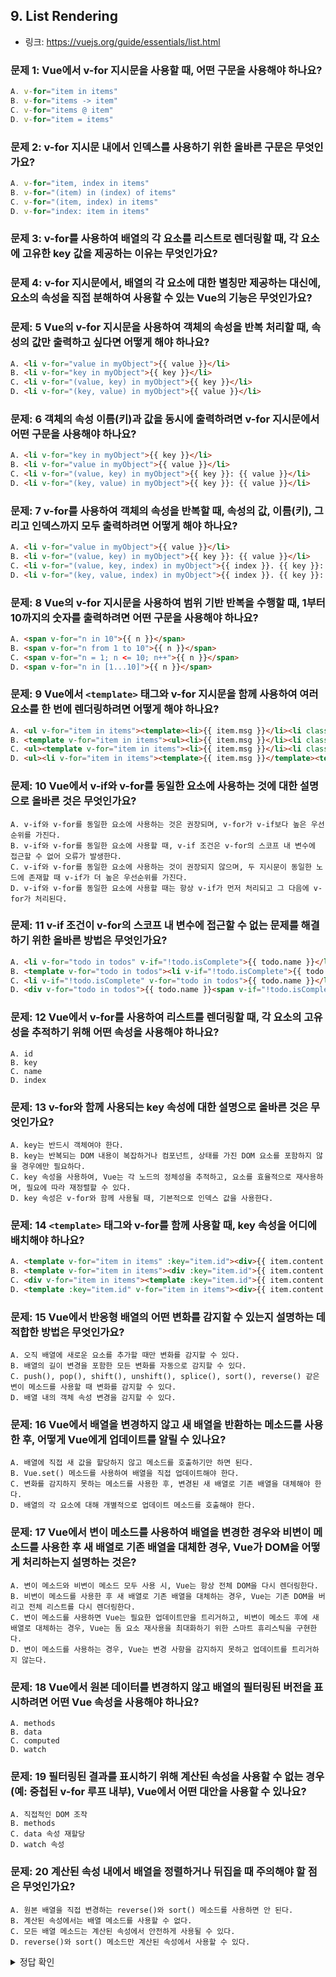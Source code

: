 ## 9. List Rendering
* 링크: https://vuejs.org/guide/essentials/list.html

### 문제 1: Vue에서 v-for 지시문을 사용할 때, 어떤 구문을 사용해야 하나요?
```js
A. v-for="item in items"
B. v-for="items -> item"
C. v-for="items @ item"
D. v-for="item = items"
```

### 문제 2: v-for 지시문 내에서 인덱스를 사용하기 위한 올바른 구문은 무엇인가요?
```js
A. v-for="item, index in items"
B. v-for="(item) in (index) of items"
C. v-for="(item, index) in items"
D. v-for="index: item in items"
```

### 문제 3: v-for를 사용하여 배열의 각 요소를 리스트로 렌더링할 때, 각 요소에 고유한 key 값을 제공하는 이유는 무엇인가요?

### 문제 4: v-for 지시문에서, 배열의 각 요소에 대한 별칭만 제공하는 대신에, 요소의 속성을 직접 분해하여 사용할 수 있는 Vue의 기능은 무엇인가요?

### 문제: 5 Vue의 v-for 지시문을 사용하여 객체의 속성을 반복 처리할 때, 속성의 값만 출력하고 싶다면 어떻게 해야 하나요?
```html
A. <li v-for="value in myObject">{{ value }}</li>
B. <li v-for="key in myObject">{{ key }}</li>
C. <li v-for="(value, key) in myObject">{{ key }}</li>
D. <li v-for="(key, value) in myObject">{{ value }}</li>
```

### 문제: 6 객체의 속성 이름(키)과 값을 동시에 출력하려면 v-for 지시문에서 어떤 구문을 사용해야 하나요?
```html
A. <li v-for="key in myObject">{{ key }}</li>
B. <li v-for="value in myObject">{{ value }}</li>
C. <li v-for="(value, key) in myObject">{{ key }}: {{ value }}</li>
D. <li v-for="(key, value) in myObject">{{ key }}: {{ value }}</li>
```

### 문제: 7 v-for를 사용하여 객체의 속성을 반복할 때, 속성의 값, 이름(키), 그리고 인덱스까지 모두 출력하려면 어떻게 해야 하나요?
```html
A. <li v-for="value in myObject">{{ value }}</li>
B. <li v-for="(value, key) in myObject">{{ key }}: {{ value }}</li>
C. <li v-for="(value, key, index) in myObject">{{ index }}. {{ key }}: {{ value }}</li>
D. <li v-for="(key, value, index) in myObject">{{ index }}. {{ key }}: {{ value }}</li>
```

### 문제: 8 Vue의 v-for 지시문을 사용하여 범위 기반 반복을 수행할 때, 1부터 10까지의 숫자를 출력하려면 어떤 구문을 사용해야 하나요?
```html
A. <span v-for="n in 10">{{ n }}</span>
B. <span v-for="n from 1 to 10">{{ n }}</span>
C. <span v-for="n = 1; n <= 10; n++">{{ n }}</span>
D. <span v-for="n in [1...10]">{{ n }}</span>
```

### 문제: 9 Vue에서 `<template>` 태그와 v-for 지시문을 함께 사용하여 여러 요소를 한 번에 렌더링하려면 어떻게 해야 하나요?
```html
A. <ul v-for="item in items"><template><li>{{ item.msg }}</li><li class="divider" role="presentation"></li></template></ul>
B. <template v-for="item in items"><ul><li>{{ item.msg }}</li><li class="divider" role="presentation"></li></ul></template>
C. <ul><template v-for="item in items"><li>{{ item.msg }}</li><li class="divider" role="presentation"></li></template></ul>
D. <ul><li v-for="item in items"><template>{{ item.msg }}</template><template class="divider" role="presentation"></template></li></ul>
```

### 문제: 10 Vue에서 v-if와 v-for를 동일한 요소에 사용하는 것에 대한 설명으로 올바른 것은 무엇인가요?
```
A. v-if와 v-for를 동일한 요소에 사용하는 것은 권장되며, v-for가 v-if보다 높은 우선순위를 가진다.
B. v-if와 v-for를 동일한 요소에 사용할 때, v-if 조건은 v-for의 스코프 내 변수에 접근할 수 없어 오류가 발생한다.
C. v-if와 v-for를 동일한 요소에 사용하는 것이 권장되지 않으며, 두 지시문이 동일한 노드에 존재할 때 v-if가 더 높은 우선순위를 가진다.
D. v-if와 v-for를 동일한 요소에 사용할 때는 항상 v-if가 먼저 처리되고 그 다음에 v-for가 처리된다.
```

### 문제: 11 v-if 조건이 v-for의 스코프 내 변수에 접근할 수 없는 문제를 해결하기 위한 올바른 방법은 무엇인가요?
```html
A. <li v-for="todo in todos" v-if="!todo.isComplete">{{ todo.name }}</li>
B. <template v-for="todo in todos"><li v-if="!todo.isComplete">{{ todo.name }}</li></template>
C. <li v-if="!todo.isComplete" v-for="todo in todos">{{ todo.name }}</li>
D. <div v-for="todo in todos">{{ todo.name }}<span v-if="!todo.isComplete"></span></div>
```

### 문제: 12 Vue에서 v-for를 사용하여 리스트를 렌더링할 때, 각 요소의 고유성을 추적하기 위해 어떤 속성을 사용해야 하나요?
```
A. id
B. key
C. name
D. index
```

### 문제: 13 v-for와 함께 사용되는 key 속성에 대한 설명으로 올바른 것은 무엇인가요?
```
A. key는 반드시 객체여야 한다.
B. key는 반복되는 DOM 내용이 복잡하거나 컴포넌트, 상태를 가진 DOM 요소를 포함하지 않을 경우에만 필요하다.
C. key 속성을 사용하여, Vue는 각 노드의 정체성을 추적하고, 요소를 효율적으로 재사용하며, 필요에 따라 재정렬할 수 있다.
D. key 속성은 v-for와 함께 사용될 때, 기본적으로 인덱스 값을 사용한다.
```

### 문제: 14 `<template>` 태그와 v-for를 함께 사용할 때, key 속성을 어디에 배치해야 하나요?
```html
A. <template v-for="item in items" :key="item.id"><div>{{ item.content }}</div></template>
B. <template v-for="item in items"><div :key="item.id">{{ item.content }}</div></template>
C. <div v-for="item in items"><template :key="item.id">{{ item.content }}</template></div>
D. <template :key="item.id" v-for="item in items"><div>{{ item.content }}</div></template>
```

### 문제: 15 Vue에서 반응형 배열의 어떤 변화를 감지할 수 있는지 설명하는 데 적합한 방법은 무엇인가요?
```
A. 오직 배열에 새로운 요소를 추가할 때만 변화를 감지할 수 있다.
B. 배열의 길이 변경을 포함한 모든 변화를 자동으로 감지할 수 있다.
C. push(), pop(), shift(), unshift(), splice(), sort(), reverse() 같은 변이 메소드를 사용할 때 변화를 감지할 수 있다.
D. 배열 내의 객체 속성 변경을 감지할 수 있다.
```

### 문제: 16 Vue에서 배열을 변경하지 않고 새 배열을 반환하는 메소드를 사용한 후, 어떻게 Vue에게 업데이트를 알릴 수 있나요?
```
A. 배열에 직접 새 값을 할당하지 않고 메소드를 호출하기만 하면 된다.
B. Vue.set() 메소드를 사용하여 배열을 직접 업데이트해야 한다.
C. 변화를 감지하지 못하는 메소드를 사용한 후, 변경된 새 배열로 기존 배열을 대체해야 한다.
D. 배열의 각 요소에 대해 개별적으로 업데이트 메소드를 호출해야 한다.
```

### 문제: 17 Vue에서 변이 메소드를 사용하여 배열을 변경한 경우와 비변이 메소드를 사용한 후 새 배열로 기존 배열을 대체한 경우, Vue가 DOM을 어떻게 처리하는지 설명하는 것은?
```
A. 변이 메소드와 비변이 메소드 모두 사용 시, Vue는 항상 전체 DOM을 다시 렌더링한다.
B. 비변이 메소드를 사용한 후 새 배열로 기존 배열을 대체하는 경우, Vue는 기존 DOM을 버리고 전체 리스트를 다시 렌더링한다.
C. 변이 메소드를 사용하면 Vue는 필요한 업데이트만을 트리거하고, 비변이 메소드 후에 새 배열로 대체하는 경우, Vue는 돔 요소 재사용을 최대화하기 위한 스마트 휴리스틱을 구현한다.
D. 변이 메소드를 사용하는 경우, Vue는 변경 사항을 감지하지 못하고 업데이트를 트리거하지 않는다.
```

### 문제: 18 Vue에서 원본 데이터를 변경하지 않고 배열의 필터링된 버전을 표시하려면 어떤 Vue 속성을 사용해야 하나요?
```
A. methods
B. data
C. computed
D. watch
```

### 문제: 19 필터링된 결과를 표시하기 위해 계산된 속성을 사용할 수 없는 경우 (예: 중첩된 v-for 루프 내부), Vue에서 어떤 대안을 사용할 수 있나요?
```
A. 직접적인 DOM 조작
B. methods
C. data 속성 재할당
D. watch 속성
```

### 문제: 20 계산된 속성 내에서 배열을 정렬하거나 뒤집을 때 주의해야 할 점은 무엇인가요?
```
A. 원본 배열을 직접 변경하는 reverse()와 sort() 메소드를 사용하면 안 된다.
B. 계산된 속성에서는 배열 메소드를 사용할 수 없다.
C. 모든 배열 메소드는 계산된 속성에서 안전하게 사용될 수 있다.
D. reverse()와 sort() 메소드만 계산된 속성에서 사용할 수 있다.
```

<details>
  <summary> 정답 확인 </summary>
  
### 문제 1 답: A.
* `v-for="item in items"`

### 문제 2 답:C.
* v-for="(item, index) in items"

### 문제 3 답
* `v-for`를 사용하여 리스트를 렌더링할 때, 각 요소에 고유한 key 값을 제공하는 것은 Vue가 DOM 요소를 효율적으로 재사용하고, 요소의 순서가 변경되었을 때 기존 요소를 정확하게 재정렬할 수 있도록 하기 위함입니다. 이를 통해 성능이 향상되고, 컴포넌트 상태 또는 임시 DOM 상태의 유지 관리가 용이해집니다.

### 문제 4 답
* `v-for` 지시문에서 배열의 각 요소에 대한 별칭을 제공하는 대신에, Vue에서는 객체 분해(destructuring) 문법을 사용하여 요소의 속성에 직접 접근할 수 있습니다. 이를 통해 코드의 가독성을 높이고, 필요한 속성만을 선택적으로 사용할 수 있습니다.

### 문제 5 답: A.
* `<li v-for="value in myObject">{{ value }}</li>`

### 문제 6 답: C.
* `<li v-for="(value, key) in myObject">{{ key }}: {{ value }}</li>`

### 문제 7 답: C.
* `<li v-for="(value, key, index) in myObject">{{ index }}. {{ key }}: {{ value }}</li>`

### 문제 8 답: A.
* `<span v-for="n in 10">{{ n }}</span>`

### 문제 9 답: C.
`<ul><template v-for="item in items"><li>{{ item.msg }}</li><li class="divider" role="presentation"></li></template></ul>`

### 문제 10 답: C
* `v-if`와 `v-for`를 동일한 요소에 사용하는 것이 권장되지 않으며, 두 지시문이 동일한 노드에 존재할 때 `v-if`가 더 높은 우선순위를 가진다.

### 문제 11 답: B.
* `<template v-for="todo in todos"><li v-if="!todo.isComplete">{{ todo.name }}</li></template>`

### 문제 12 답:B.
* `key`

### 문제 13 답:C.
* `key` 속성을 사용하여, Vue는 각 노드의 정체성을 추적하고, 요소를 효율적으로 재사용하며, 필요에 따라 재정렬할 수 있다.

### 문제 14 답: A.
* `<template v-for="item in items" :key="item.id"><div>{{ item.content }}</div></template>`

### 문제 15 답: C.
* push(), pop(), shift(), unshift(), splice(), sort(), reverse() 같은 변이 메소드를 사용할 때 변화를 감지할 수 있다.

### 문제 16 답: C.
* 변화를 감지하지 못하는 메소드를 사용한 후, 변경된 새 배열로 기존 배열을 대체해야 한다.

* 참조
  * 배열의 경우, Vue는 배열의 변경을 감지하기 위해 일부 내장 메서드(예: push, pop, shift, unshift, splice, sort, reverse)를 감싸서 사용
  * 배열에 대한 변경사항을 감지하지 못하는 메서드(예: filter, concat, slice)를 사용할 때는 다른 접근 방법이 필요

### 문제 17 답: C.
* 변이 메소드를 사용하면 Vue는 필요한 업데이트만을 트리거하고, 비변이 메소드 후에 새 배열로 대체하는 경우, Vue는 돔 요소 재사용을 최대화하기 위한 스마트 휴리스틱을 구현한다.

### 문제 18 답: C.
* `computed`

### 문제 19 답: B.
* `methods`

### 문제 20 답: A.
* 원본 배열을 직접 변경하는 `reverse()`와 `sort()` 메소드를 사용하면 안 된다.
</details>
